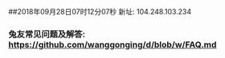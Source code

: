 ##2018年09月28日07时12分07秒 新址: 104.248.103.234
### 兔友常见问题及解答: https://github.com/wanggonging/d/blob/w/FAQ.md
